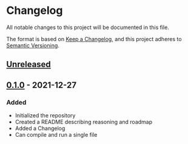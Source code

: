 # Changelog
All notable changes to this project will be documented in this file.

The format is based on [Keep a Changelog](https://keepachangelog.com/en/1.0.0/),
and this project adheres to [Semantic Versioning](https://semver.org/spec/v2.0.0.html).

## [Unreleased]


## [0.1.0] - 2021-12-27
### Added
* Initialized the repository
* Created a README describing reasoning and roadmap
* Added a Changelog
* Can compile and run a single file


[Unreleased]: https://github.com/pixilcode/rcc/compare/v0.1.0...HEAD
[0.1.0]: https://github.com/pixilcode/rcc/releases/tag/v0.1.0